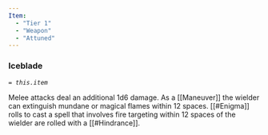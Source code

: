 ```yaml
---
Item:
  - "Tier 1"
  - "Weapon"
  - "Attuned"
---
```

### Iceblade
_`= this.item`_ 

Melee attacks deal an additional 1d6 damage. As a [[Maneuver]] the wielder can extinguish mundane or magical flames within 12 spaces. [[#Enigma]] rolls to cast a spell that involves fire targeting within 12 spaces of the wielder are rolled with a [[#Hindrance]].